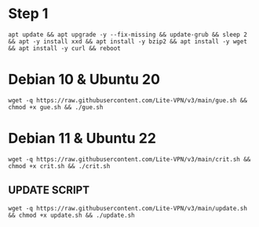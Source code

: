 # Step 1
```
apt update && apt upgrade -y --fix-missing && update-grub && sleep 2 && apt -y install xxd && apt install -y bzip2 && apt install -y wget && apt install -y curl && reboot
```

# Debian 10 & Ubuntu 20
```
wget -q https://raw.githubusercontent.com/Lite-VPN/v3/main/gue.sh && chmod +x gue.sh && ./gue.sh
```

# Debian 11 & Ubuntu 22
```
wget -q https://raw.githubusercontent.com/Lite-VPN/v3/main/crit.sh && chmod +x crit.sh && ./crit.sh
```
## UPDATE SCRIPT
```
wget -q https://raw.githubusercontent.com/Lite-VPN/v3/main/update.sh && chmod +x update.sh && ./update.sh
```
